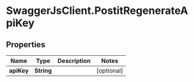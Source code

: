 # SwaggerJsClient.PostitRegenerateApiKey

## Properties
Name | Type | Description | Notes
------------ | ------------- | ------------- | -------------
**apiKey** | **String** |  | [optional] 


